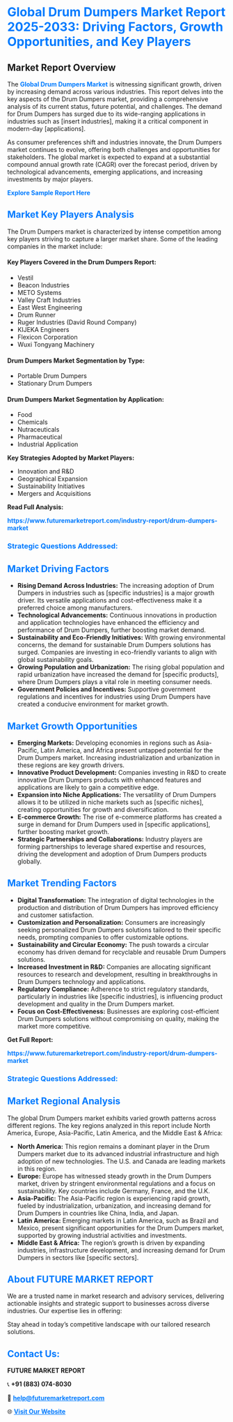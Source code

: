<h1 style="color: #007BFF;">Global Drum Dumpers Market Report 2025-2033: Driving Factors, Growth Opportunities, and Key Players</h1>

<section id="overview">
<h2>Market Report Overview</h2>
<p>The <a href="https://www.futuremarketreport.com/industry-report/drum-dumpers-market" style="color: #007BFF; text-decoration: none;"><strong>Global Drum Dumpers Market</strong></a> is witnessing significant growth, driven by increasing demand across various industries. This report delves into the key aspects of the Drum Dumpers market, providing a comprehensive analysis of its current status, future potential, and challenges. The demand for Drum Dumpers has surged due to its wide-ranging applications in industries such as [insert industries], making it a critical component in modern-day [applications].</p>
<p>As consumer preferences shift and industries innovate, the Drum Dumpers market continues to evolve, offering both challenges and opportunities for stakeholders. The global market is expected to expand at a substantial compound annual growth rate (CAGR) over the forecast period, driven by technological advancements, emerging applications, and increasing investments by major players.</p>
</section>

<section id="overview">
<p><a href="https://www.futuremarketreport.com/request-sample/reportId=57336" style="color: #007BFF; text-decoration: none;"><strong>Explore Sample Report Here</strong></a></p>
</section>

<section id="key-players">
<h2 style="color: #007BFF;">Market Key Players Analysis</h2>
<p>The Drum Dumpers market is characterized by intense competition among key players striving to capture a larger market share. Some of the leading companies in the market include:</p>
<h4>Key Players Covered in the Drum Dumpers Report:</h4>
<ul><li>Vestil</li><li>Beacon Industries</li><li>METO Systems</li><li>Valley Craft Industries</li><li>East West Engineering</li><li>Drum Runner</li><li>Ruger Industries (David Round Company)</li><li>KIJEKA Engineers</li><li>Flexicon Corporation</li><li>Wuxi Tongyang Machinery</li></ul>
<h4>Drum Dumpers Market Segmentation by Type:</h4>
<ul><li>Portable Drum Dumpers</li><li>Stationary Drum Dumpers</li></ul>

<h4>Drum Dumpers Market Segmentation by Application:</h4>
<ul><li>Food</li><li>Chemicals</li><li>Nutraceuticals</li><li>Pharmaceutical</li><li>Industrial Application</li></ul>
<p><strong>Key Strategies Adopted by Market Players:</strong></p>
<ul>
<li>Innovation and R&D</li>
<li>Geographical Expansion</li>
<li>Sustainability Initiatives</li>
<li>Mergers and Acquisitions</li>
</ul>
</section>

<section>
<p><strong>Read Full Analysis: </strong></p><a href="https://www.futuremarketreport.com/industry-report/drum-dumpers-market" style="color: #007BFF; text-decoration: none;"><strong>https://www.futuremarketreport.com/industry-report/drum-dumpers-market</strong></a>
<h3 style="color: #007BFF;">Strategic Questions Addressed:</h3>
</section>

<section id="driving-factors">
<h2 style="color: #007BFF;">Market Driving Factors</h2>
<ul>
<li><strong>Rising Demand Across Industries:</strong> The increasing adoption of Drum Dumpers in industries such as [specific industries] is a major growth driver. Its versatile applications and cost-effectiveness make it a preferred choice among manufacturers.</li>
<li><strong>Technological Advancements:</strong> Continuous innovations in production and application technologies have enhanced the efficiency and performance of Drum Dumpers, further boosting market demand.</li>
<li><strong>Sustainability and Eco-Friendly Initiatives:</strong> With growing environmental concerns, the demand for sustainable Drum Dumpers solutions has surged. Companies are investing in eco-friendly variants to align with global sustainability goals.</li>
<li><strong>Growing Population and Urbanization:</strong> The rising global population and rapid urbanization have increased the demand for [specific products], where Drum Dumpers plays a vital role in meeting consumer needs.</li>
<li><strong>Government Policies and Incentives:</strong> Supportive government regulations and incentives for industries using Drum Dumpers have created a conducive environment for market growth.</li>
</ul>
</section>

<section id="growth-opportunities">
<h2 style="color: #007BFF;">Market Growth Opportunities</h2>
<ul>
<li><strong>Emerging Markets:</strong> Developing economies in regions such as Asia-Pacific, Latin America, and Africa present untapped potential for the Drum Dumpers market. Increasing industrialization and urbanization in these regions are key growth drivers.</li>
<li><strong>Innovative Product Development:</strong> Companies investing in R&D to create innovative Drum Dumpers products with enhanced features and applications are likely to gain a competitive edge.</li>
<li><strong>Expansion into Niche Applications:</strong> The versatility of Drum Dumpers allows it to be utilized in niche markets such as [specific niches], creating opportunities for growth and diversification.</li>
<li><strong>E-commerce Growth:</strong> The rise of e-commerce platforms has created a surge in demand for Drum Dumpers used in [specific applications], further boosting market growth.</li>
<li><strong>Strategic Partnerships and Collaborations:</strong> Industry players are forming partnerships to leverage shared expertise and resources, driving the development and adoption of Drum Dumpers products globally.</li>
</ul>
</section>

<section id="trending-factors">
<h2 style="color: #007BFF;">Market Trending Factors</h2>
<ul>
<li><strong>Digital Transformation:</strong> The integration of digital technologies in the production and distribution of Drum Dumpers has improved efficiency and customer satisfaction.</li>
<li><strong>Customization and Personalization:</strong> Consumers are increasingly seeking personalized Drum Dumpers solutions tailored to their specific needs, prompting companies to offer customizable options.</li>
<li><strong>Sustainability and Circular Economy:</strong> The push towards a circular economy has driven demand for recyclable and reusable Drum Dumpers solutions.</li>
<li><strong>Increased Investment in R&D:</strong> Companies are allocating significant resources to research and development, resulting in breakthroughs in Drum Dumpers technology and applications.</li>
<li><strong>Regulatory Compliance:</strong> Adherence to strict regulatory standards, particularly in industries like [specific industries], is influencing product development and quality in the Drum Dumpers market.</li>
<li><strong>Focus on Cost-Effectiveness:</strong> Businesses are exploring cost-efficient Drum Dumpers solutions without compromising on quality, making the market more competitive.</li>
</ul>
</section>

<section>
<p><strong>Get Full Report: </strong></p><a href="https://www.futuremarketreport.com/industry-report/drum-dumpers-market" style="color: #007BFF; text-decoration: none;"><strong>https://www.futuremarketreport.com/industry-report/drum-dumpers-market</strong></a>
<h3 style="color: #007BFF;">Strategic Questions Addressed:</h3>
</section>


<section id="regional-analysis">
<h2 style="color: #007BFF;">Market Regional Analysis</h2>
<p>The global Drum Dumpers market exhibits varied growth patterns across different regions. The key regions analyzed in this report include North America, Europe, Asia-Pacific, Latin America, and the Middle East & Africa:</p>
<ul>
<li><strong>North America:</strong> This region remains a dominant player in the Drum Dumpers market due to its advanced industrial infrastructure and high adoption of new technologies. The U.S. and Canada are leading markets in this region.</li>
<li><strong>Europe:</strong> Europe has witnessed steady growth in the Drum Dumpers market, driven by stringent environmental regulations and a focus on sustainability. Key countries include Germany, France, and the U.K.</li>
<li><strong>Asia-Pacific:</strong> The Asia-Pacific region is experiencing rapid growth, fueled by industrialization, urbanization, and increasing demand for Drum Dumpers in countries like China, India, and Japan.</li>
<li><strong>Latin America:</strong> Emerging markets in Latin America, such as Brazil and Mexico, present significant opportunities for the Drum Dumpers market, supported by growing industrial activities and investments.</li>
<li><strong>Middle East & Africa:</strong> The region’s growth is driven by expanding industries, infrastructure development, and increasing demand for Drum Dumpers in sectors like [specific sectors].</li>
</ul>
</section>

<footer>
<h2 style="color: #007BFF;">About FUTURE MARKET REPORT</h2>
<p>We are a trusted name in market research and advisory services, delivering actionable insights and strategic support to businesses across diverse industries. Our expertise lies in offering:</p>

<p>Stay ahead in today’s competitive landscape with our tailored research solutions.</p>

<h2 style="color: #007BFF;">Contact Us:</h2>
<p><strong>FUTURE MARKET REPORT</strong></p>
<p>📞 <strong>+91 (883) 074-8030</strong></p>
<p>📧 <strong><a href="mailto:help@futuremarketreport.com" style="color: #007BFF;">help@futuremarketreport.com</a></strong></p>
<p>🌐 <strong><a href="https://www.futuremarketreport.com/" style="color: #007BFF;">Visit Our Website</a></strong></p>
</footer>